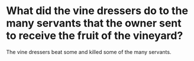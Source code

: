# What did the vine dressers do to the many servants that the owner sent to receive the fruit of the vineyard?

The vine dressers beat some and killed some of the many servants.
